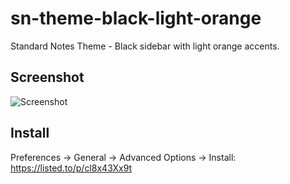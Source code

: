 # sn-theme-black-light-orange
Standard Notes Theme - Black sidebar with light orange accents.

## Screenshot

![Screenshot](https://github.com/prestr/sn-theme-black-light-orange/assets/39970655/cefdf51d-c5db-4cc6-b20f-9277db4994f6)


## Install

Preferences → General → Advanced Options → Install: https://listed.to/p/cl8x43Xx9t
